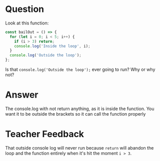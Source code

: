 # Question
Look at this function:

```js
const bailOut = () => {
  for (let i = 0; i < 5; i++) {
    if (i > 3) return;
    console.log('Inside the loop', i);
  }
  console.log('Outside the loop');
};
```

Is that `console.log('Outside the loop');` ever going to run? Why or why not?


# Answer
The console.log with not return anything, as it is inside the function. You want it to be outside the brackets so it can call the function properly

# Teacher Feedback
That outside console log will never run because `return` will abandon the loop and the function entirely when it's hit the moment `i > 3`.
